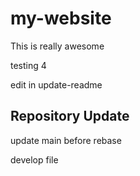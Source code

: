 # my-website

This is really awesome

testing 4

edit in update-readme

## Repository Update

update main before rebase

develop file 

